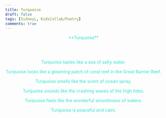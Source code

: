 ```yaml
---
title: Turquoise
draft: false
tags: [SidneyL, KidsCollab/Poetry]
comments: true
---
```


<center style="color:rgb(49, 225, 207)">**Turquoise**

<br></br>

Turquoise tastes like a sea of salty water.

Turquoise looks like a gleaming patch of coral reef in the Great Barrier Reef.

Turquoise smells like the scent of ocean spray.

Turquoise sounds like the crashing waves of the high tides.

Turquoise feels like the wonderful smoothness of waters.

Turquoise is peaceful and calm.</center>
